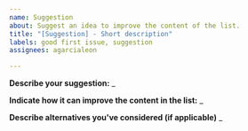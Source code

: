 ```yaml
---
name: Suggestion
about: Suggest an idea to improve the content of the list.
title: "[Suggestion] - Short description"
labels: good first issue, suggestion
assignees: agarcialeon

---
```


**Describe your suggestion:**
_

**Indicate how it can improve the content in the list:**
_

**Describe alternatives you've considered (if applicable)**
_
